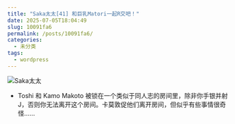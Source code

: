 ```yaml
---
title: "Saka太太[41] 和巨乳Matori一起R交吧！"
date: 2025-07-05T18:04:49
slug: 10091fa6
permalink: /posts/10091fa6/
categories:
  - 未分类
tags:
  - wordpress
---
```


![Saka太太](/images/wp/10091fa6-7716accc.jpg)

*   Toshi 和 Kamo Makoto 被锁在一个类似于同人志的房间里，除非你手银并射J，否则你无法离开这个房间。卡莫敦促他们离开房间，但似乎有些事情很奇怪……
